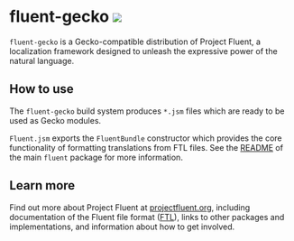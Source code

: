 # fluent-gecko ![](https://github.com/projectfluent/fluent.js/workflows/@fluent/gecko/badge.svg)

`fluent-gecko` is a Gecko-compatible distribution of Project Fluent,
a localization framework designed to unleash the expressive power of the
natural language.


## How to use

The `fluent-gecko` build system produces `*.jsm` files which are ready to be
used as Gecko modules.

`Fluent.jsm` exports the `FluentBundle` constructor which provides the
core functionality of formatting translations from FTL files.  See the
[README][] of the main `fluent` package for more information.


## Learn more

Find out more about Project Fluent at [projectfluent.org][], including
documentation of the Fluent file format ([FTL][]), links to other packages and
implementations, and information about how to get involved.


[README]: ../fluent/README.md
[projectfluent.org]: https://projectfluent.org
[FTL]: https://projectfluent.org/fluent/guide/
